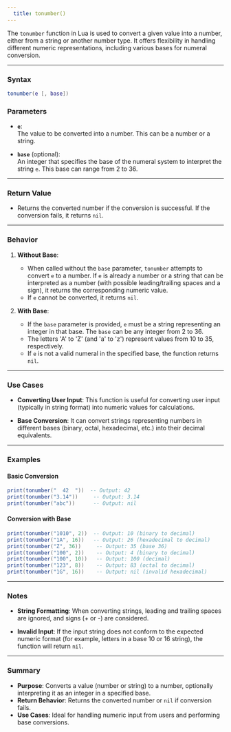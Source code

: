 ```yaml
---
  title: tonumber()
---
```


The `tonumber` function in Lua is used to convert a given value into a number, either from a string or another number type. It offers flexibility in handling different numeric representations, including various bases for numeral conversion.

---

### Syntax  
```lua
tonumber(e [, base])
```

### Parameters  

- **`e`**:  
  The value to be converted into a number. This can be a number or a string.

- **`base`** (optional):  
  An integer that specifies the base of the numeral system to interpret the string `e`. This base can range from 2 to 36.

---

### Return Value  

- Returns the converted number if the conversion is successful. If the conversion fails, it returns `nil`.

---

### Behavior  

1. **Without Base**:  
   - When called without the `base` parameter, `tonumber` attempts to convert `e` to a number. If `e` is already a number or a string that can be interpreted as a number (with possible leading/trailing spaces and a sign), it returns the corresponding numeric value.
   - If `e` cannot be converted, it returns `nil`.

2. **With Base**:  
   - If the `base` parameter is provided, `e` must be a string representing an integer in that base. The `base` can be any integer from 2 to 36.
   - The letters 'A' to 'Z' (and 'a' to 'z') represent values from 10 to 35, respectively.
   - If `e` is not a valid numeral in the specified base, the function returns `nil`.

---

### Use Cases  

- **Converting User Input**: This function is useful for converting user input (typically in string format) into numeric values for calculations.
  
- **Base Conversion**: It can convert strings representing numbers in different bases (binary, octal, hexadecimal, etc.) into their decimal equivalents.

---

### Examples  

#### Basic Conversion  
```lua
print(tonumber("  42  "))  -- Output: 42
print(tonumber("3.14"))     -- Output: 3.14
print(tonumber("abc"))      -- Output: nil
```

#### Conversion with Base  
```lua
print(tonumber("1010", 2))  -- Output: 10 (binary to decimal)
print(tonumber("1A", 16))   -- Output: 26 (hexadecimal to decimal)
print(tonumber("Z", 36))     -- Output: 35 (base 36)
print(tonumber("100", 2))    -- Output: 4 (binary to decimal)
print(tonumber("100", 10))   -- Output: 100 (decimal)
print(tonumber("123", 8))    -- Output: 83 (octal to decimal)
print(tonumber("1G", 16))    -- Output: nil (invalid hexadecimal)
```

---

### Notes  

- **String Formatting**: When converting strings, leading and trailing spaces are ignored, and signs (+ or -) are considered.
  
- **Invalid Input**: If the input string does not conform to the expected numeric format (for example, letters in a base 10 or 16 string), the function will return `nil`.

---

### Summary  

- **Purpose**: Converts a value (number or string) to a number, optionally interpreting it as an integer in a specified base.  
- **Return Behavior**: Returns the converted number or `nil` if conversion fails.  
- **Use Cases**: Ideal for handling numeric input from users and performing base conversions.
